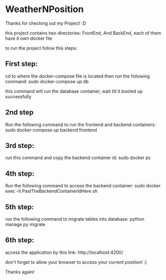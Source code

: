 # WeatherNPosition

Thanks for checking out my Project! :D

this project contains two directories: FrontEnd, And BackEnd, each of them have it own docker file

to run the project follow this steps:

## First step:

cd to where the docker-compose file is located then run the following command: sudo docker-compose up db

this command will run the database container, wait till it booted up successfully

## 2nd step

Run the following command to run the frontend and backend containers: sudo docker-compose up backend frontend

## 3rd step:

run this command and copy the backend container id: sudo docker ps

## 4th step:

Run the following command to access the backend container: sudo docker exec -it PastTheBackendContainerIdHere sh

## 5th step:

run the following command to migrate tables into database: python manage.py migrate

## 6th step:

access the application by this link: http://localhost:4200/

don't forget to allow your browser to access your current position! :)

Thanks again!
